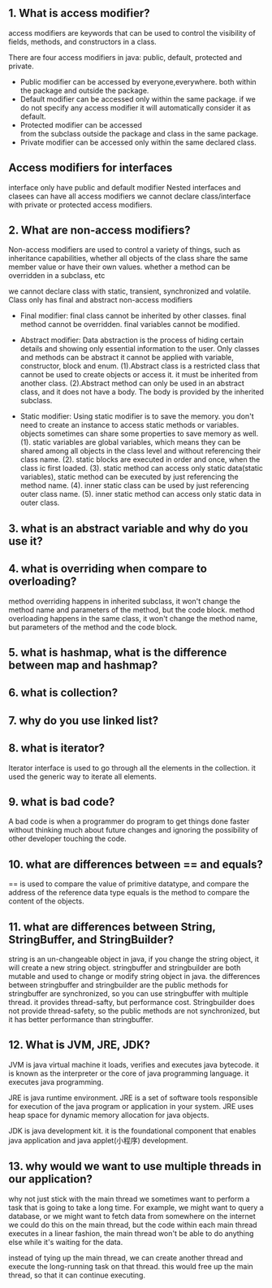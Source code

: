 ## 1. What is access modifier?
access modifiers are keywords that can be used to control the visibility of 
fields, methods,  and constructors in a class.

There are four access modifiers in java: public, default, protected 
and private.
* Public modifier can be accessed by everyone,everywhere. 
both within the package and outside the package.
* Default modifier can be accessed only within the same package.
if we do not specify any access modifier it will automatically
consider it as default.
* Protected modifier can be accessed  
from the subclass outside the package and class in the same package.
* Private modifier can be accessed only within the same declared class.

## Access modifiers for interfaces
interface only have public and default modifier
Nested interfaces and clasees can have all access modifiers
we cannot declare class/interface with private or protected access
modifiers.


## 2. What are non-access modifiers?
Non-access modifiers are used to control a variety of things,
such as inheritance capabilities, whether all objects of the class 
share the same member value or have their own values.
whether a method can be overridden in a subclass, etc

we cannot declare class with static, transient, synchronized
and volatile.
Class only has final and abstract non-access modifiers

* Final modifier:
final class cannot be inherited by other classes.
final method cannot be overridden.
final variables cannot be modified.

* Abstract modifier:
Data abstraction is the process of hiding certain details and showing only 
essential information to the user.
Only classes and methods can be abstract
it cannot be applied with variable, constructor, 
block and enum.
  (1).Abstract class is a restricted class that cannot be used to create objects or 
access it. it must be inherited from another class.
  (2).Abstract method can only be used in an abstract class, and it does not have a body.
The body is provided by the inherited subclass.

* Static modifier:
Using static modifier is to save the memory.
you don't need to create an instance to access static methods or variables.
objects sometimes can share some properties to save memory as well.
  (1). static variables are global variables, which means they can be shared 
among all objects in the class level and without referencing their class name.
  (2). static blocks are executed in order and once, when the class ic 
first loaded.
  (3). static method can access only static data(static variables), static 
method can be executed by just referencing the method name.
  (4). inner static class can be used by just referencing 
outer class name.
  (5). inner static method can access only static data in outer
class. 

## 3. what is an abstract variable and why do you use it?
## 4. what is overriding when compare to overloading?
method overriding happens in inherited subclass, it won't change the 
method name and parameters of the method, but the code block.
method overloading happens in the same class, it won't change the method name,
but parameters of the method and the code block.

## 5. what is hashmap, what is the difference between map and hashmap?

## 6. what is collection?

## 7. why do you use linked list?

## 8. what is iterator?
Iterator interface is used to go through all the elements in the collection.
it used the generic way to iterate all elements.

## 9. what is bad code?
A bad code is when a programmer do program to get things done faster without thinking 
much about future changes and ignoring the possibility of other developer touching the code.

## 10. what are differences between == and equals?
== is used to compare the value of primitive datatype, and compare the address of the reference data type
equals is the method to compare the content of the objects.

## 11. what are differences between String, StringBuffer, and StringBuilder?
string is an un-changeable object in java, if you change the string object, it will create a new 
string object.
stringbuffer and stringbuilder are both mutable and used to change or modify string object in java.
the differences between stringbuffer and stringbuilder are the public methods for stringbuffer are 
synchronized, so you can use stringbuffer with multiple thread. it provides thread-safty, but 
performance cost.
Stringbuilder does not provide thread-safety, so the public methods are not synchronized,
but it has better performance than stringbuffer.

## 12. What is JVM, JRE, JDK?
JVM is java virtual machine
it loads, verifies and executes java bytecode.
it is known as the interpreter or the core of java programming language.
it executes java programming.

JRE is java runtime environment.
JRE is a set of software tools responsible for execution of the java program or application in 
your system.
JRE uses heap space for dynamic memory allocation for java objects.

JDK is java development kit.
it is the foundational component that enables java application and java applet(小程序) development.

## 13. why would we want to use multiple threads in our application?
why not just stick with the main thread
we sometimes want to perform a task that is going to take a 
long time. For example, we might want to query a database,
or we might want to fetch data from somewhere on the internet
we could do this on the main thread, but the code within each 
main thread executes in a linear fashion, the main thread 
won't be able to do anything else while it's waiting for the data.

instead of tying up the main thread, we can create another 
thread and execute the long-running task on that thread.
this would free up the main thread, so that it can continue 
executing.


